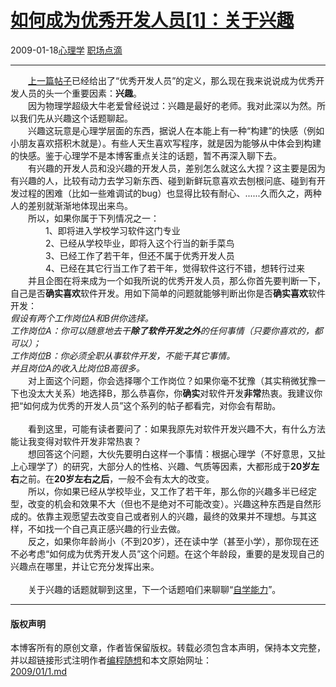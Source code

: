 <!DOCTYPE html>
<html xmlns="http://www.w3.org/1999/xhtml" xml:lang="zh-CN">
<head>
<meta http-equiv="Content-Type" content="text/html; charset=utf-8" />
<meta name="generator" content="Python script by program.think@gmail.com" />
<meta name="provider" content="program-think.blogspot.com" />
<link type="text/css" rel="stylesheet" href="../../css/program-think.css" />
<title>如何成为优秀开发人员[1]：关于兴趣 - 编程随想的博客</title>
</head>
<body>
<div id="main" style="width:100%;">
<h1><a href="../../index.md" title="回到首页">如何成为优秀开发人员[1]：关于兴趣</a></h1>
<div class="post-info"><span class="date-header">2009-01-18</span><a href="../../tags/E5BF83E79086E5ADA6.md" class="tag">心理学</a> <a href="../../tags/E8818CE59CBAE782B9E6BBB4.md" class="tag">职场点滴</a> </div>
<hr>
<div class="post">
　　<a href="../../2009/01/0.md">上一篇帖子</a>已经给出了“优秀开发人员”的定义，那么现在我来说说成为优秀开发人员的头一个重要因素：<b>兴趣</b>。<br />　　因为物理学超级大牛老爱曾经说过：兴趣是最好的老师。我对此深以为然。所以我们先从兴趣这个话题聊起。<!--program-think--><br />　　兴趣这玩意是心理学层面的东西，据说人在本能上有一种“构建”的快感（例如小朋友喜欢搭积木就是）。有些人天生喜欢写程序，就是因为能够从中体会到构建的快感。鉴于心理学不是本博客重点关注的话题，暂不再深入聊下去。<br />　　有兴趣的开发人员和没兴趣的开发人员，差别怎么就这么大捏？这主要是因为有兴趣的人，比较有动力去学习新东西、碰到新鲜玩意喜欢去刨根问底、碰到有开发过程的困难（比如一些难调试的bug）也显得比较有耐心、......久而久之，两种人的差别就渐渐地体现出来鸟。<br />　　所以，如果你属于下列情况之一：<br />　　　　1、即将进入学校学习软件这门专业<br />　　　　2、已经从学校毕业，即将入这个行当的新手菜鸟<br />　　　　3、已经工作了若干年，但还不属于优秀开发人员<br />　　　　4、已经在其它行当工作了若干年，觉得软件这行不错，想转行过来<br />　　并且企图在将来成为一个如我所说的优秀开发人员，那么你首先要判断一下，自己是否<b>确实喜欢</b>软件开发。用如下简单的问题就能够判断出你是否<b>确实喜欢</b>软件开发：<br /><i>假设有两个工作岗位A和B供你选择。<br />工作岗位A：你可以随意地去干<b>除了软件开发之外</b>的任何事情（只要你喜欢的，都可以）；<br />工作岗位B：你必须全职从事软件开发，不能干其它事情。<br />并且岗位A的收入比岗位B高很多。</i><br />　　对上面这个问题，你会选择哪个工作岗位？如果你毫不犹豫（其实稍微犹豫一下也没太大关系）地选择B，那么恭喜你，你<b>确实</b>对软件开发<b>非常</b>热衷。我建议你把“如何成为优秀的开发人员”这个系列的帖子都看完，对你会有帮助。<br /><br />　　看到这里，可能有读者要问了：如果我原先对软件开发兴趣不大，有什么方法能让我变得对软件开发非常热衷？<br />　　想回答这个问题，大伙先要明白这样一个事情：根据心理学（不好意思，又扯上心理学了）的研究，大部分人的性格、兴趣、气质等因素，大都形成于<b>20岁左右</b>之前。在<b>20岁左右之后</b>，一般不会有太大的改变。<br />　　所以，你如果已经从学校毕业，又工作了若干年，那么你的兴趣多半已经定型，改变的机会和效果不大（但也不是绝对不可能改变）。兴趣这种东西是自然形成的。依靠主观愿望去改变自己或者别人的兴趣，最终的效果并不理想。与其这样，不如找一个自己真正感兴趣的行业去做。<br />　　反之，如果你年龄尚小（不到20岁），还在读中学（甚至小学），那你现在还不必考虑“如何成为优秀开发人员”这个问题。在这个年龄段，重要的是发现自己的兴趣点在哪里，并让它充分发挥出来。<br /><br />　　关于兴趣的话题就聊到这里，下一个话题咱们来聊聊“<a href="../../2009/01/2.md">自学能力</a>”。<div class="blogger-post-footer">
</div>
<hr>
<div class="copyright">
<h4>版权声明</h4>
本博客所有的原创文章，作者皆保留版权。转载必须包含本声明，保持本文完整，并以超链接形式注明作者<a href="mailto:program.think@gmail.com">编程随想</a>和本文原始网址：<br>
<a href="2009/01/1.md">2009/01/1.md</a>
</div>
</div>
</body>
</html>
